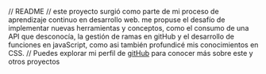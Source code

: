 // README
// este proyecto surgió como parte de mi proceso de aprendizaje continuo en desarrollo web. me propuse el desafío de implementar nuevas herramientas y conceptos, como el consumo de una API que desconocía, la gestión de ramas en gitHub y el desarrollo de funciones en javaScript, como asi también profundicé mis conocimientos en CSS.
// Puedes explorar mi perfil de <a href="https://github.com/lautaguzman">gitHub</a> para conocer más sobre este y otros proyectos
